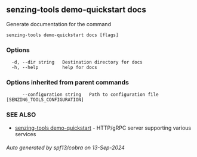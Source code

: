 ## senzing-tools demo-quickstart docs

Generate documentation for the command

```
senzing-tools demo-quickstart docs [flags]
```

### Options

```
  -d, --dir string   Destination directory for docs
  -h, --help         help for docs
```

### Options inherited from parent commands

```
      --configuration string   Path to configuration file [SENZING_TOOLS_CONFIGURATION]
```

### SEE ALSO

* [senzing-tools demo-quickstart](senzing-tools_demo-quickstart.md)	 - HTTP/gRPC server supporting various services

###### Auto generated by spf13/cobra on 13-Sep-2024
